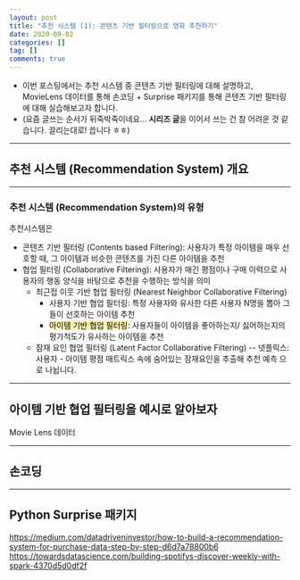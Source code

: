 ```yaml
---
layout: post
title: "추천 시스템 (1): 콘텐츠 기반 필터링으로 영화 추천하기"
date: 2020-09-02
categories: []
tag: []
comments: true
---
```


* 이번 포스팅에서는 추천 시스템 중 콘텐츠 기반 필터링에 대해 설명하고, MovieLens 데이터를 통해 손코딩 + Surprise 패키지를 통해 콘텐츠 기반 필터링에 대해 실습해보고자 합니다.
* (요즘 글쓰는 순서가 뒤죽박죽이네요... **시리즈 글**을 이어서 쓰는 건 참 어려운 것 같습니다. 끌리는대로! 씁니다 ㅎㅎ) 

---
## 추천 시스템 (Recommendation System) 개요





---
### 추천 시스템 (Recommendation System)의 유형

추천시스템은
* 콘텐츠 기반 필터링 (Contents based Filtering): 사용자가 특정 아이템을 매우 선호할 때, 그 아이템과 비슷한 콘텐츠를 가진 다른 아이템을 추천
* 협업 필터링 (Collaborative Filtering): 사용자가 매긴 평점이나 구매 이력으로 사용자의 행동 양식을 바탕으로 추천을 수행하는 방식을 의미
  * 최근접 이웃 기반 협업 필터링 (Nearest Neighbor Collaborative Filtering)
    * 사용자 기반 협업 필터링: 특정 사용자와 유사한 다른 사용자 N명을 뽑아 그들이 선호하는 아이템 추천
    * <mark style='background-color: #fff5b1'>아이템 기반 협업 필터링</mark>: 사용자들이 아이템을 좋아하는지/ 싫어하는지의 평가척도가 유사하는 아이템을 추천
  * 잠재 요인 협업 필터링 (Latent Factor Collaborative Filtering) -- 넷플릭스: 사용자 - 아이템 평점 매트릭스 속에 숨어있는 잠재요인을 추출해 추천 예측
으로 나뉩니다.


---
## 아이템 기반 협업 필터링을 예시로 알아보자

Movie Lens 데이터



---
## 손코딩


---
## Python Surprise 패키지

https://medium.com/datadriveninvestor/how-to-build-a-recommendation-system-for-purchase-data-step-by-step-d6d7a78800b6
https://towardsdatascience.com/building-spotifys-discover-weekly-with-spark-4370d5d0df2f
